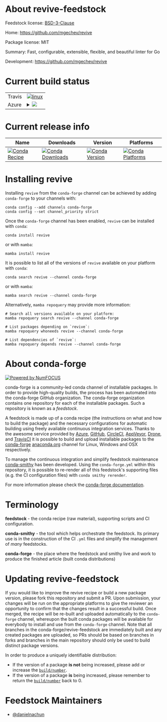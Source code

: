 About revive-feedstock
======================

Feedstock license: [BSD-3-Clause](https://github.com/conda-forge/revive-feedstock/blob/main/LICENSE.txt)

Home: https://github.com/mgechev/revive

Package license: MIT

Summary: Fast, configurable, extensible, flexible, and beautiful linter for Go

Development: https://github.com/mgechev/revive

Current build status
====================


<table><tr>
    <td>Travis</td>
    <td>
      <a href="https://app.travis-ci.com/conda-forge/revive-feedstock">
        <img alt="linux" src="https://img.shields.io/travis/com/conda-forge/revive-feedstock/main.svg?label=Linux">
      </a>
    </td>
  </tr>
    
  <tr>
    <td>Azure</td>
    <td>
      <details>
        <summary>
          <a href="https://dev.azure.com/conda-forge/feedstock-builds/_build/latest?definitionId=23141&branchName=main">
            <img src="https://dev.azure.com/conda-forge/feedstock-builds/_apis/build/status/revive-feedstock?branchName=main">
          </a>
        </summary>
        <table>
          <thead><tr><th>Variant</th><th>Status</th></tr></thead>
          <tbody><tr>
              <td>linux_64</td>
              <td>
                <a href="https://dev.azure.com/conda-forge/feedstock-builds/_build/latest?definitionId=23141&branchName=main">
                  <img src="https://dev.azure.com/conda-forge/feedstock-builds/_apis/build/status/revive-feedstock?branchName=main&jobName=linux&configuration=linux%20linux_64_" alt="variant">
                </a>
              </td>
            </tr><tr>
              <td>linux_aarch64</td>
              <td>
                <a href="https://dev.azure.com/conda-forge/feedstock-builds/_build/latest?definitionId=23141&branchName=main">
                  <img src="https://dev.azure.com/conda-forge/feedstock-builds/_apis/build/status/revive-feedstock?branchName=main&jobName=linux&configuration=linux%20linux_aarch64_" alt="variant">
                </a>
              </td>
            </tr><tr>
              <td>linux_ppc64le</td>
              <td>
                <a href="https://dev.azure.com/conda-forge/feedstock-builds/_build/latest?definitionId=23141&branchName=main">
                  <img src="https://dev.azure.com/conda-forge/feedstock-builds/_apis/build/status/revive-feedstock?branchName=main&jobName=linux&configuration=linux%20linux_ppc64le_" alt="variant">
                </a>
              </td>
            </tr><tr>
              <td>osx_64</td>
              <td>
                <a href="https://dev.azure.com/conda-forge/feedstock-builds/_build/latest?definitionId=23141&branchName=main">
                  <img src="https://dev.azure.com/conda-forge/feedstock-builds/_apis/build/status/revive-feedstock?branchName=main&jobName=osx&configuration=osx%20osx_64_" alt="variant">
                </a>
              </td>
            </tr><tr>
              <td>osx_arm64</td>
              <td>
                <a href="https://dev.azure.com/conda-forge/feedstock-builds/_build/latest?definitionId=23141&branchName=main">
                  <img src="https://dev.azure.com/conda-forge/feedstock-builds/_apis/build/status/revive-feedstock?branchName=main&jobName=osx&configuration=osx%20osx_arm64_" alt="variant">
                </a>
              </td>
            </tr><tr>
              <td>win_64</td>
              <td>
                <a href="https://dev.azure.com/conda-forge/feedstock-builds/_build/latest?definitionId=23141&branchName=main">
                  <img src="https://dev.azure.com/conda-forge/feedstock-builds/_apis/build/status/revive-feedstock?branchName=main&jobName=win&configuration=win%20win_64_" alt="variant">
                </a>
              </td>
            </tr>
          </tbody>
        </table>
      </details>
    </td>
  </tr>
</table>

Current release info
====================

| Name | Downloads | Version | Platforms |
| --- | --- | --- | --- |
| [![Conda Recipe](https://img.shields.io/badge/recipe-revive-green.svg)](https://anaconda.org/conda-forge/revive) | [![Conda Downloads](https://img.shields.io/conda/dn/conda-forge/revive.svg)](https://anaconda.org/conda-forge/revive) | [![Conda Version](https://img.shields.io/conda/vn/conda-forge/revive.svg)](https://anaconda.org/conda-forge/revive) | [![Conda Platforms](https://img.shields.io/conda/pn/conda-forge/revive.svg)](https://anaconda.org/conda-forge/revive) |

Installing revive
=================

Installing `revive` from the `conda-forge` channel can be achieved by adding `conda-forge` to your channels with:

```
conda config --add channels conda-forge
conda config --set channel_priority strict
```

Once the `conda-forge` channel has been enabled, `revive` can be installed with `conda`:

```
conda install revive
```

or with `mamba`:

```
mamba install revive
```

It is possible to list all of the versions of `revive` available on your platform with `conda`:

```
conda search revive --channel conda-forge
```

or with `mamba`:

```
mamba search revive --channel conda-forge
```

Alternatively, `mamba repoquery` may provide more information:

```
# Search all versions available on your platform:
mamba repoquery search revive --channel conda-forge

# List packages depending on `revive`:
mamba repoquery whoneeds revive --channel conda-forge

# List dependencies of `revive`:
mamba repoquery depends revive --channel conda-forge
```


About conda-forge
=================

[![Powered by
NumFOCUS](https://img.shields.io/badge/powered%20by-NumFOCUS-orange.svg?style=flat&colorA=E1523D&colorB=007D8A)](https://numfocus.org)

conda-forge is a community-led conda channel of installable packages.
In order to provide high-quality builds, the process has been automated into the
conda-forge GitHub organization. The conda-forge organization contains one repository
for each of the installable packages. Such a repository is known as a *feedstock*.

A feedstock is made up of a conda recipe (the instructions on what and how to build
the package) and the necessary configurations for automatic building using freely
available continuous integration services. Thanks to the awesome service provided by
[Azure](https://azure.microsoft.com/en-us/services/devops/), [GitHub](https://github.com/),
[CircleCI](https://circleci.com/), [AppVeyor](https://www.appveyor.com/),
[Drone](https://cloud.drone.io/welcome), and [TravisCI](https://travis-ci.com/)
it is possible to build and upload installable packages to the
[conda-forge](https://anaconda.org/conda-forge) [anaconda.org](https://anaconda.org/)
channel for Linux, Windows and OSX respectively.

To manage the continuous integration and simplify feedstock maintenance
[conda-smithy](https://github.com/conda-forge/conda-smithy) has been developed.
Using the ``conda-forge.yml`` within this repository, it is possible to re-render all of
this feedstock's supporting files (e.g. the CI configuration files) with ``conda smithy rerender``.

For more information please check the [conda-forge documentation](https://conda-forge.org/docs/).

Terminology
===========

**feedstock** - the conda recipe (raw material), supporting scripts and CI configuration.

**conda-smithy** - the tool which helps orchestrate the feedstock.
                   Its primary use is in the construction of the CI ``.yml`` files
                   and simplify the management of *many* feedstocks.

**conda-forge** - the place where the feedstock and smithy live and work to
                  produce the finished article (built conda distributions)


Updating revive-feedstock
=========================

If you would like to improve the revive recipe or build a new
package version, please fork this repository and submit a PR. Upon submission,
your changes will be run on the appropriate platforms to give the reviewer an
opportunity to confirm that the changes result in a successful build. Once
merged, the recipe will be re-built and uploaded automatically to the
`conda-forge` channel, whereupon the built conda packages will be available for
everybody to install and use from the `conda-forge` channel.
Note that all branches in the conda-forge/revive-feedstock are
immediately built and any created packages are uploaded, so PRs should be based
on branches in forks and branches in the main repository should only be used to
build distinct package versions.

In order to produce a uniquely identifiable distribution:
 * If the version of a package **is not** being increased, please add or increase
   the [``build/number``](https://docs.conda.io/projects/conda-build/en/latest/resources/define-metadata.html#build-number-and-string).
 * If the version of a package **is** being increased, please remember to return
   the [``build/number``](https://docs.conda.io/projects/conda-build/en/latest/resources/define-metadata.html#build-number-and-string)
   back to 0.

Feedstock Maintainers
=====================

* [@danielnachun](https://github.com/danielnachun/)

